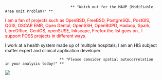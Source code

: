                                   ** "Watch out for the MAUP (Modifiable Area Unit Problem)" **

<span style="color: red;"> I am a fan of projects such as OpenBSD, FreeBSD, PostgreSQL, PostGIS, QGIS, OSCAR EMR, Open Dental, OpenSSH, OpenBGPD, Hadoop, Spark, LibreOffice, CentOS, openSUSE, Inkscape, Firefox the list goes on.. I support FOSS projects in different ways. 

I work at a health system made up of multiple hospitals; I am an HIS subject matter expert and clinical application developer.  </span>

                             ** "Please consider spatial autocorrelation in your analysis today!" **

![](https://komarev.com/ghpvc/?username=asterismm54&color=blueviolet)
